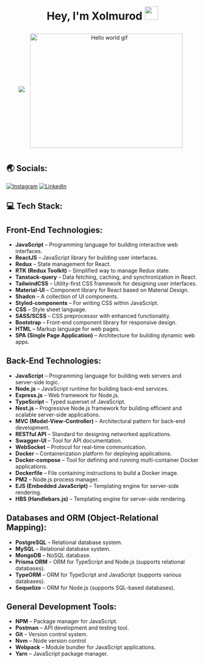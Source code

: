 <h1 align="center">Hey, I'm Xolmurod <img src="https://media.giphy.com/media/hvRJCLFzcasrR4ia7z/giphy.gif" width="35"></h1> 
<div align="center">
  <img src="https://readme-typing-svg.herokuapp.com/?lines=MERN+Stack+Web+Developer👨‍💻;Based+in+Seoul,+South+Korea🇰🇷;Ask+me+about+JavaScript⚡️&color=cyan&center=true" />
  <img style="margin:10px" align="center" alt="Hello world gif" src="https://www.web24zone.com/wp-content/uploads/2022/10/46207-programmer-1.gif" height="300" width="400" />
</div>

## 🌏 Socials:

[![Instagram](https://img.shields.io/badge/Instagram-%23E4405F.svg?logo=Instagram&logoColor=white)](https://www.linkedin.com/in/odilov-madaminjon-2b1414317/)
[![LinkedIn](https://img.shields.io/badge/LinkedIn-%230077B5.svg?logo=linkedin&logoColor=white)](https://www.linkedin.com/in/odilov-madaminjon-2b1414317/)

## 💻 Tech Stack:

## Front-End Technologies:

- **JavaScript** – Programming language for building interactive web interfaces.
- **ReactJS** – JavaScript library for building user interfaces.
- **Redux** – State management for React.
- **RTK (Redux Toolkit)** – Simplified way to manage Redux state.
- **Tanstack-query** – Data fetching, caching, and synchronization in React.
- **TailwindCSS** – Utility-first CSS framework for designing user interfaces.
- **Material-UI** – Component library for React based on Material Design.
- **Shadcn** – A collection of UI components.
- **Styled-components** – For writing CSS within JavaScript.
- **CSS** – Style sheet language.
- **SASS/SCSS** – CSS preprocessor with enhanced functionality.
- **Bootstrap** – Front-end component library for responsive design.
- **HTML** – Markup language for web pages.
- **SPA (Single Page Application)** – Architecture for building dynamic web apps.

## Back-End Technologies:

- **JavaScript** – Programming language for building web servers and server-side logic.
- **Node.js** – JavaScript runtime for building back-end services.
- **Express.js** – Web framework for Node.js.
- **TypeScript** – Typed superset of JavaScript.
- **Nest.js** – Progressive Node.js framework for building efficient and scalable server-side applications.
- **MVC (Model-View-Controller)** – Architectural pattern for back-end development.
- **RESTful API** – Standard for designing networked applications.
- **Swagger-UI** – Tool for API documentation.
- **WebSocket** – Protocol for real-time communication.
- **Docker** – Containerization platform for deploying applications.
- **Docker-compose** – Tool for defining and running multi-container Docker applications.
- **Dockerfile** – File containing instructions to build a Docker image.
- **PM2** – Node.js process manager.
- **EJS (Embedded JavaScript)** – Templating engine for server-side rendering.
- **HBS (Handlebars.js)** – Templating engine for server-side rendering.

## Databases and ORM (Object-Relational Mapping):

- **PostgreSQL** – Relational database system.
- **MySQL** – Relational database system.
- **MongoDB** – NoSQL database.
- **Prisma ORM** – ORM for TypeScript and Node.js (supports relational databases).
- **TypeORM** – ORM for TypeScript and JavaScript (supports various databases).
- **Sequelize** – ORM for Node.js (supports SQL-based databases).

## General Development Tools:

- **NPM** – Package manager for JavaScript.
- **Postman** – API development and testing tool.
- **Git** – Version control system.
- **Nvm** – Node version control
- **Webpack** – Module bundler for JavaScript applications.
- **Yarn** – JavaScript package manager.

